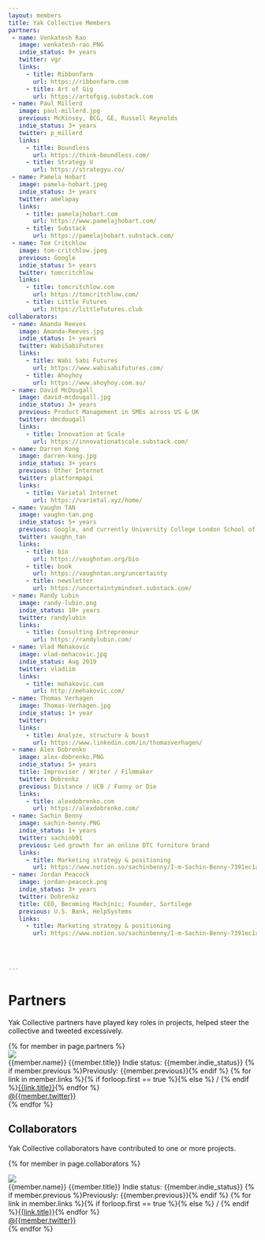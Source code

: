 ```yaml
---
layout: members
title: Yak Collective Members
partners:
 - name: Venkatesh Rao
   image: venkatesh-rao.PNG
   indie_status: 9+ years
   twitter: vgr
   links:
     - title: Ribbonfarm
       url: https://ribbonfarm.com
     - title: Art of Gig
       url: https://artofgig.substack.com
 - name: Paul Millerd
   image: paul-millerd.jpg
   previous: McKinsey, BCG, GE, Russell Reynolds 
   indie_status: 3+ years
   twitter: p_millerd
   links:
     - title: Boundless
       url: https://think-boundless.com/
     - title: Strategy U
       url: https://strategyu.co/
 - name: Pamela Hobart
   image: pamela-hobart.jpeg
   indie_status: 3+ years
   twitter: amelapay
   links:
     - title: pamelajhobart.com
       url: https://www.pamelajhobart.com/
     - title: Substack
       url: https://pamelajhobart.substack.com/
 - name: Tom Critchlow
   image: tom-critchlow.jpeg
   previous: Google
   indie_status: 5+ years
   twitter: tomcritchlow
   links:
     - title: tomcritchlow.com
       url: https://tomcritchlow.com/
     - title: Little Futures
       url: https://littlefutures.club
collaborators:
 - name: Amanda Reeves
   image: Amanda-Reeves.jpg
   indie_status: 1+ years
   twitter: WabiSabiFutures
   links:
     - title: Wabi Sabi Futures
       url: https://www.wabisabifutures.com/
     - title: Ahoyhoy
       url: https://www.ahoyhoy.com.au/
 - name: David McDougall
   image: david-mcdougall.jpg
   indie_status: 3+ years
   previous: Product Management in SMEs across US & UK
   twitter: dmcdougall
   links:
     - title: Innovation at Scale
       url: https://innovationatscale.substack.com/
 - name: Darren Kong
   image: darren-kong.jpg
   indie_status: 3+ years
   previous: Other Internet
   twitter: platformpapi
   links:
     - title: Varietal Internet
       url: https://varietal.xyz/home/
 - name: Vaughn TAN
   image: vaughn-tan.png
   indie_status: 5+ years
   previous: Google, and currently University College London School of Management
   twitter: vaughn_tan
   links:
     - title: bio
       url: https://vaughntan.org/bio
     - title: book
       url: https://vaughntan.org/uncertainty
     - title: newsletter
       url: https://uncertaintymindset.substack.com/
 - name: Randy Lubin
   image: randy-lubin.png
   indie_status: 10+ years
   twitter: randylubin
   links:
     - title: Consulting Entrepreneur
       url: https://randylubin.com/ 
 - name: Vlad Mehakovic
   image: vlad-mehacovic.jpg
   indie_status: Aug 2019
   twitter: vladiim
   links:
     - title: mehakovic.com
       url: http://mehakovic.com/   
 - name: Thomas Verhagen
   image: Thomas-Verhagen.jpg
   indie_status: 1+ year
   twitter: 
   links:
     - title: Analyze, structure & boost
       url: https://www.linkedin.com/in/thomasverhagen/
 - name: Alex Dobrenko
   image: alex-dobrenko.PNG
   indie_status: 5+ years
   title: Improviser / Writer / Filmmaker
   twitter: Dobrenkz
   previous: Distance / UCB / Funny or Die
   links:
     - title: alexdobrenko.com
       url: https://alexdobrenko.com/
 - name: Sachin Benny
   image: sachin-benny.PNG
   indie_status: 1+ years
   twitter: sachinb91
   previous: Led growth for an online DTC furniture brand
   links:
     - title: Marketing strategy & positioning
       url: https://www.notion.so/sachinbenny/I-m-Sachin-Benny-7391ec1aafa94af28599a2b089c4bf35    
 - name: Jordan Peacock
   image: jordan-peacock.png
   indie_status: 3+ years
   twitter: Dobrenkz
   title: CEO, Becoming Machinic; Founder, Sortilege
   previous: U.S. Bank, HelpSystems
   links:
     - title: Marketing strategy & positioning
       url: https://www.notion.so/sachinbenny/I-m-Sachin-Benny-7391ec1aafa94af28599a2b089c4bf35             



       
---
```


<div class="container mw7 cf pv5 f4-l center w-90 lh-copy">

<h1>Partners</h1>

Yak Collective partners have played key roles in projects, helped steer the collective and tweeted excessively.

<div class="pv3">
{% for member in page.partners %}

<div class="fl w-100 pa2">

  <div class="flex items-center lh-copy pa3 ba b--black-10">
      <img class="w2 h2 w3-ns h3-ns br-100" src="/images/members/{{member.image}}" />
      <div class="pl3 flex-auto">
        <span class="f6 db black-70">{{member.name}}</span>
        <span class="f6 db black-70">{{member.title}}</span>
        <span class="f6 db black-70">Indie status: {{member.indie_status}}</span>
        <span class="f6 db black-70">{% if member.previous %}Previously: {{member.previous}}{% endif %}</span>
        <span class="f6 db black-70">{% for link in member.links %}{% if forloop.first == true %}{% else %} / {% endif %}<a href="{{link.url}}">{{link.title}}</a>{% endfor %}</span>
      </div>
            <div>
        <a href="https://twitter.com/{{member.twitter}}" class="f6 link blue hover-dark-gray">@{{member.twitter}}</a>
      </div>
  </div>

</div>
{% endfor %}
</div>

<h2 class="cf pt3">Collaborators</h2>

Yak Collective collaborators have contributed to one or more projects.

{% for member in page.collaborators %}

<div class="fl w-100 pa2">

  <div class="flex items-center lh-copy pa3 ba b--black-10">
      <img class="w2 h2 w3-ns h3-ns br-100" src="/images/members/{{member.image}}" />
      <div class="pl3 flex-auto">
        <span class="f6 db black-70">{{member.name}}</span>
        <span class="f6 db black-70">{{member.title}}</span>
        <span class="f6 db black-70">Indie status: {{member.indie_status}}</span>
        <span class="f6 db black-70">{% if member.previous %}Previously: {{member.previous}}{% endif %}</span>
        <span class="f6 db black-70">{% for link in member.links %}{% if forloop.first == true %}{% else %} / {% endif %}<a href="{{link.url}}">{{link.title}}</a>{% endfor %}</span>
      </div>
            <div>
        <a href="https://twitter.com/{{member.twitter}}" class="f6 link blue hover-dark-gray">@{{member.twitter}}</a>
      </div>
  </div>

</div>
{% endfor %}


  </div>